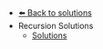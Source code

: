 - [⬅️ Back to solutions](../README.md)
- Recursion   Solutions
  - [Solutions](./Solutions.md "Solutions")
